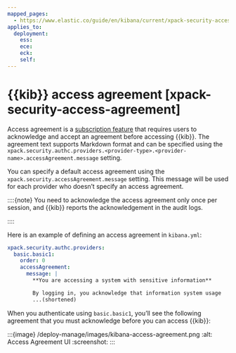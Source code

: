 ```yaml
---
mapped_pages:
  - https://www.elastic.co/guide/en/kibana/current/xpack-security-access-agreement.html
applies_to:
  deployment:
    ess: 
    ece: 
    eck: 
    self: 
---
```


# {{kib}} access agreement [xpack-security-access-agreement]

Access agreement is a [subscription feature](https://www.elastic.co/subscriptions) that requires users to acknowledge and accept an agreement before accessing {{kib}}. The agreement text supports Markdown format and can be specified using the `xpack.security.authc.providers.<provider-type>.<provider-name>.accessAgreement.message` setting.

You can specify a default access agreement  using the `xpack.security.accessAgreement.message` setting. This message will be used for each provider who doesn’t specify an access agreement.

::::{note}
You need to acknowledge the access agreement only once per session, and {{kib}} reports the acknowledgement in the audit logs.

::::


Here is an example of defining an access agreement in `kibana.yml`:

```yaml
xpack.security.authc.providers:
  basic.basic1:
    order: 0
    accessAgreement:
      message: |
        **You are accessing a system with sensitive information**

        By logging in, you acknowledge that information system usage
        ...(shortened)
```

When you authenticate using `basic.basic1`, you’ll see the following agreement that you must acknowledge before you can access {{kib}}:

:::{image} /deploy-manage/images/kibana-access-agreement.png
:alt: Access Agreement UI
:screenshot:
:::

